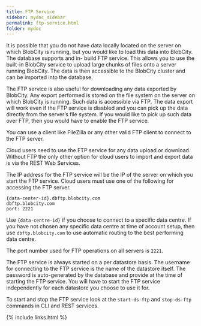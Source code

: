 ```yaml
---
title: FTP Service
sidebar: mydoc_sidebar
permalink: ftp-service.html
folder: mydoc
---
```


It is possible that you do not have data locally located on the server on which BlobCity is running, but you would like to load this data into BlobCity. The database supports and in- build FTP service. This allows you to use the built-in BlobCity service to upload large chunks of files onto a server running BlobCity. The data is then accessible to the BlobCity cluster and can be imported into the database.

The FTP service is also useful for downloading any data exported by BlobCity. Any export performed is stored on the file system on the server on which BlobCity is running. Such data is accessible via FTP. The data export will work even if the FTP service is disabled and you can pick up the data directly from the server’s file system. If you would like to pick up such data over FTP, then you would have to enable the FTP service.

You can use a client like FileZilla or any other valid FTP client to connect to the FTP server.

Cloud users need to use the FTP service for any data upload or download. Without FTP the only other option for cloud users to import and export data is via the REST Web Services.

The IP address for the FTP service will be the IP of the server on which you start the FTP service. Cloud users must use one of the following for accessing the FTP server.


```
{data-center-id}.dbftp.blobcity.com
dbftp.blobcity.com
port: 2221
```

Use `{data-centre-id}` if you choose to connect to a specific data centre. If you have not chosen any specific data centre at time of account setup, then use `dbftp.blobcity.com` to use automatic routing to the best performing data centre.

The port number used for FTP operations on all servers is `2221`.

The FTP service is always started on a per datastore basis. The username for connecting to the FTP service is the name of the datastore itself. The password is auto-generated by the database and provide at the time of starting the FTP service. You will have to start the FTP service independently for each datastore you choose to use it for.

To start and stop the FTP service look at the `start-ds-ftp` and `stop-ds-ftp` commands in CLI and REST services.

{% include links.html %}
